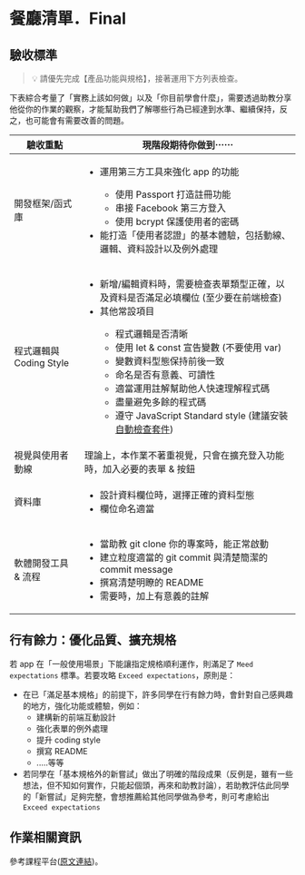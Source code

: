 # 餐廳清單．Final

## 驗收標準

> 💡  請優先完成【產品功能與規格】，接著運用下方列表檢查。

下表綜合考量了「實務上該如何做」以及「你目前學會什麼」，需要透過助教分享他從你的作業的觀察，才能幫助我們了解哪些行為已經達到水準、繼續保持，反之，也可能會有需要改善的問題。

<table>
  <thead>
    <tr>
      <th>驗收重點</td>
      <th>現階段期待你做到⋯⋯</td>
    </tr>
  </thead>
  <tbody>
    <tr>
      <td>開發框架/函式庫</td>
      <td>
        <ul>
          <li>運用第三方工具來強化 app 的功能</li>
          <ul>
            <li>使用 Passport 打造註冊功能</li>
            <li>串接 Facebook 第三方登入</li>
            <li>使用 bcrypt 保護使用者的密碼</li>
          </ul>
          <li>能打造「使用者認證」的基本體驗，包括動線、邏輯、資料設計以及例外處理</li>
        </ul>
      </td>
    </tr>
    <tr>
      <td>程式邏輯與 Coding Style</td>
      <td>
        <ul>
          <li>新增/編輯資料時，需要檢查表單類型正確，以及資料是否滿足必填欄位 (至少要在前端檢查)</li>  
          <li>其他常設項目</li>
          <ul>
            <li>程式邏輯是否清晰</li>
            <li>使用 let & const 宣告變數 (不要使用 var)</li>
            <li>變數資料型態保持前後一致</li>
            <li>命名是否有意義、可讀性</li>
            <li>適當運用註解幫助他人快速理解程式碼</li>
            <li>盡量避免多餘的程式碼</li>
            <li>遵守 JavaScript Standard style (建議安裝<a href="https://standardjs.com/index.html#install" target="_blank">自動檢查套件</a>)</li>
          </ul>
        </ul>
      </td>
    </tr>
      <tr>
      <td>視覺與使用者動線</td>
      <td>理論上，本作業不著重視覺，只會在擴充登入功能時，加入必要的表單 & 按鈕
      </td>
    </tr>
    <tr>
      <td>資料庫</td>
      <td>
        <ul>
          <li>設計資料欄位時，選擇正確的資料型態</li>
          <li>欄位命名適當</li>
        </ul>
      </td>
    </tr>
      <tr>
      <td>軟體開發工具 & 流程</td>
      <td>
        <ul>
          <li>當助教 git clone 你的專案時，能正常啟動</li>
          <li>建立粒度適當的 git commit 與清楚簡潔的 commit message</li>
          <li>撰寫清楚明瞭的 README</li>
          <li>需要時，加上有意義的註解</li>
        </ul>
      </td>
    </tr>
  </tbody>
</table>

## 行有餘力：優化品質、擴充規格

若 app 在「一般使用場景」下能讓指定規格順利運作，則滿足了 `Meed expectations` 標準。若要攻略 `Exceed expectations`，原則是：

- 在已「滿足基本規格」的前提下，許多同學在行有餘力時，會針對自己感興趣的地方，強化功能或體驗，例如：
  - 建構新的前端互動設計
  - 強化表單的例外處理
  - 提升 coding style
  - 撰寫 README
  - .....等等
- 若同學在「基本規格外的新嘗試」做出了明確的階段成果（反例是，雖有一些想法，但不知如何實作，只能起個頭，再來和助教討論），若助教評估此同學的「新嘗試」足夠完整，會想推薦給其他同學做為參考，則可考慮給出 `Exceed expectations`

## 作業相關資訊

參考課程平台([原文連結](https://lighthouse.alphacamp.co/courses/118/assignments/3547))。
